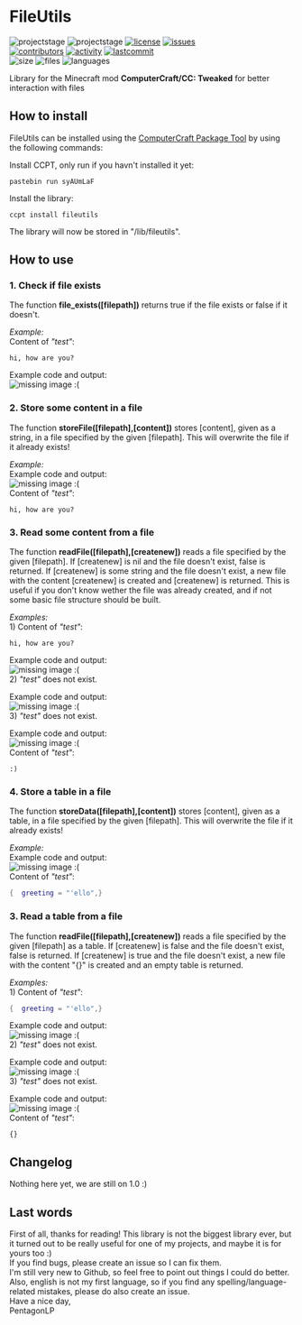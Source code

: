 # FileUtils
![projectstage](https://img.shields.io/badge/project%20stage-alpha-yellow)
![projectstage](https://img.shields.io/badge/version-1.0-yellow)
[![license](https://img.shields.io/github/license/PentagonLP/fileutils)](https://github.com/PentagonLP/fileutils/blob/main/LICENSE)
[![issues](https://img.shields.io/github/issues/PentagonLP/fileutils)](https://github.com/PentagonLP/fileutils/issues)<br>
[![contributors](https://img.shields.io/github/contributors/PentagonLP/fileutils)](https://github.com/PentagonLP/fileutils/graphs/contributors)
[![activity](https://img.shields.io/github/commit-activity/m/PentagonLP/fileutils)](https://github.com/PentagonLP/fileutils/commits/main)
[![lastcommit](https://img.shields.io/github/last-commit/PentagonLP/fileutils)](https://github.com/PentagonLP/fileutils/commits/main)<br>
![size](https://img.shields.io/github/languages/code-size/PentagonLP/fileutils)
![files](https://img.shields.io/github/directory-file-count/PentagonLP/fileutils)
![languages](https://img.shields.io/github/languages/count/PentagonLP/fileutils)<br>

Library for the Minecraft mod **ComputerCraft/CC: Tweaked** for better interaction with files  

## How to install 
FileUtils can be installed using the [ComputerCraft Package Tool](https://github.com/PentagonLP/ccpt) by using the following commands:

Install CCPT, only run if you havn't installed it yet:
```
pastebin run syAUmLaF
```
Install the library:
```
ccpt install fileutils
```
The library will now be stored in "/lib/fileutils".

## How to use

### **1. Check if file exists**  
The function **file_exists([filepath])** returns true if the file exists or false if it doesn't.

*Example:*  
Content of *"test"*:
```
hi, how are you?
```
Example code and output:
<br><img
    alt="missing image :("
    src="https://raw.githubusercontent.com/PentagonLP/fileutils/main/img/file_exists.png"
/><br>  

### **2. Store some content in a file**  
The function **storeFile([filepath],[content])** stores [content], given as a string, in a file specified by the given [filepath]. This will overwrite the file if it already exists!

*Example:*  
Example code and output:
<br><img
    alt="missing image :("
    src="https://raw.githubusercontent.com/PentagonLP/fileutils/main/img/storeFile.png"
/><br> 
Content of *"test"*:
```
hi, how are you?
```

### **3. Read some content from a file**  
The function **readFile([filepath],[createnew])** reads a file specified by the given [filepath]. If [createnew] is nil and the file doesn't exist, false is returned. If [createnew] is some string and the file doesn't exist, a new file with the content [createnew] is created and [createnew] is returned. This is useful if you don't know wether the file was already created, and if not some basic file structure should be built.

*Examples:*<br>1) Content of *"test"*:
```
hi, how are you?
```
Example code and output:
<br><img
    alt="missing image :("
    src="https://raw.githubusercontent.com/PentagonLP/fileutils/main/img/readFileFalseExists.png"
/><br> 
2) *"test"* does not exist.

Example code and output:
<br><img
    alt="missing image :("
    src="https://raw.githubusercontent.com/PentagonLP/fileutils/main/img/readFileFalseMissing.png"
/><br> 
3) *"test"* does not exist.

Example code and output:
<br><img
    alt="missing image :("
    src="https://raw.githubusercontent.com/PentagonLP/fileutils/main/img/readFileTrueMissing.png"
/><br> 
Content of *"test"*:
```
:)
```

### **4. Store a table in a file**  
The function **storeData([filepath],[content])** stores [content], given as a table, in a file specified by the given [filepath]. This will overwrite the file if it already exists!

*Example:*  
Example code and output:
<br><img
    alt="missing image :("
    src="https://raw.githubusercontent.com/PentagonLP/fileutils/main/img/storeData.png"
/><br> 
Content of *"test"*:
```lua
{  greeting = "'ello",}
```
### **3. Read a table from a file**  
The function **readFile([filepath],[createnew])** reads a file specified by the given [filepath] as a table. If [createnew] is false and the file doesn't exist, false is returned. If [createnew] is true and the file doesn't exist, a new file with the content "{}" is created and an empty table is returned.

*Examples:*<br>1) Content of *"test"*:
```lua
{  greeting = "'ello",}
```
Example code and output:
<br><img
    alt="missing image :("
    src="https://raw.githubusercontent.com/PentagonLP/fileutils/main/img/readDataFalseExists.png"
/><br> 
2) *"test"* does not exist.

Example code and output:
<br><img
    alt="missing image :("
    src="https://raw.githubusercontent.com/PentagonLP/fileutils/main/img/readDataFalseMissing.png"
/><br> 
3) *"test"* does not exist.

Example code and output:
<br><img
    alt="missing image :("
    src="https://raw.githubusercontent.com/PentagonLP/fileutils/main/img/readDataTrueMissing.png"
/><br> 
Content of *"test"*:
```
{}
```

## Changelog
Nothing here yet, we are still on 1.0 :)

## Last words
First of all, thanks for reading! This library is not the biggest library ever, but it turned out to be really useful for one of my projects, and maybe it is for yours too :)  
If you find bugs, please create an issue so I can fix them.  
I'm still very new to Github, so feel free to point out things I could do better. Also, english is not my first language, so if you find any spelling/language-related mistakes, please do also create an issue.  
Have a nice day,  
PentagonLP
